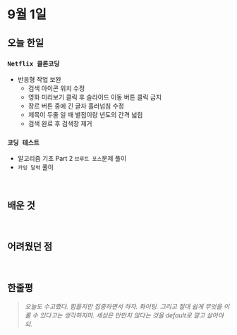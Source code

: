 # 9월 1일

## 오늘 한일

### `Netflix 클론코딩`

- 반응형 작업 보완
  - 검색 아이콘 위치 수정
  - 영화 미리보기 클릭 후 슬라이드 이동 버튼 클릭 금지
  - 장르 버튼 중에 긴 글자 흘러넘침 수정
  - 제목이 두줄 일 때 별점이랑 년도의 간격 넓힘
  - 검색 완료 후 검색창 제거

### `코딩 테스트`

- 알고리즘 기초 Part 2 `브루트 포스`문제 풀이
- `카잉 달력` 풀이

<br>

## 배운 것

<br>

## 어려웠던 점

<br>

## 한줄평

> _오늘도 수고했다. 힘들지만 집중하면서 하자. 화이팅. 그리고 절대 쉽게 무엇을 이룰 수 있다고는 생각하지마. 세상은 만만치 않다는 것을 default로 깔고 살아야 되._

<br>
